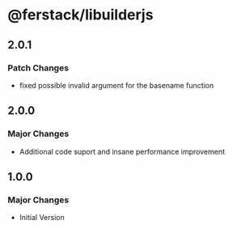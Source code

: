# @ferstack/libuilderjs

## 2.0.1

### Patch Changes

- fixed possible invalid argument for the basename function

## 2.0.0

### Major Changes

- Additional code suport and insane performance improvement

## 1.0.0

### Major Changes

- Initial Version
